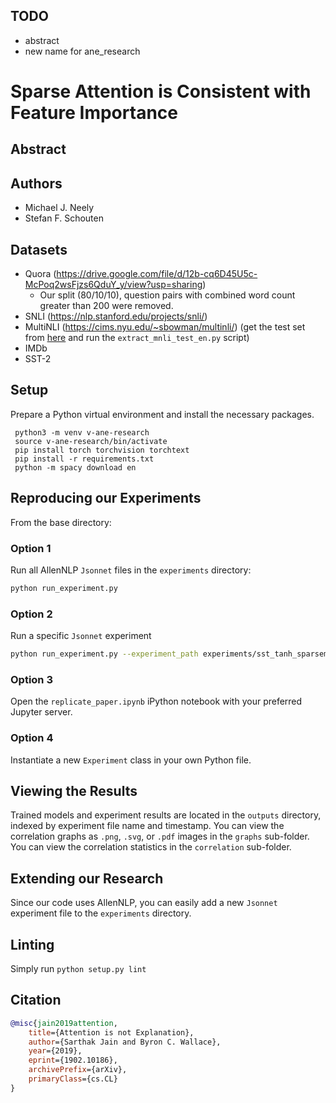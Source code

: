 ## TODO
- abstract
- new name for ane\_research

# Sparse Attention is Consistent with Feature Importance

## Abstract

## Authors

- Michael J. Neely
- Stefan F. Schouten

## Datasets
- Quora (https://drive.google.com/file/d/12b-cq6D45U5c-McPoq2wsFjzs6QduY_y/view?usp=sharing)
  - Our split (80/10/10), question pairs with combined word count greater than 200 were removed.
- SNLI (https://nlp.stanford.edu/projects/snli/)
- MultiNLI (https://cims.nyu.edu/~sbowman/multinli/) (get the test set from [here](https://cims.nyu.edu/~sbowman/xnli/) and run the `extract_mnli_test_en.py` script)
- IMDb
- SST-2

## Setup

Prepare a Python virtual environment and install the necessary packages.

```shell
 python3 -m venv v-ane-research
 source v-ane-research/bin/activate
 pip install torch torchvision torchtext
 pip install -r requirements.txt
 python -m spacy download en
```

## Reproducing our Experiments

From the base directory:

### Option 1

Run all AllenNLP `Jsonnet` files in the `experiments` directory:

```sh
python run_experiment.py
```

### Option 2

Run a specific `Jsonnet` experiment

```sh
python run_experiment.py --experiment_path experiments/sst_tanh_sparsemax.jsonnet
```

### Option 3

Open the `replicate_paper.ipynb` iPython notebook with your preferred Jupyter server.

### Option 4

Instantiate a new `Experiment` class in your own Python file.

## Viewing the Results

Trained models and experiment results are located in the `outputs` directory, indexed by experiment file name and timestamp. You can view the correlation graphs as `.png`, `.svg`, or `.pdf` images in the `graphs` sub-folder. You can view the correlation statistics in the `correlation` sub-folder.

## Extending our Research

Since our code uses AllenNLP, you can easily add a new `Jsonnet` experiment file to the `experiments` directory.

## Linting
Simply run `python setup.py lint`

## Citation

```bibtex
@misc{jain2019attention,
    title={Attention is not Explanation},
    author={Sarthak Jain and Byron C. Wallace},
    year={2019},
    eprint={1902.10186},
    archivePrefix={arXiv},
    primaryClass={cs.CL}
}
```
